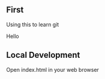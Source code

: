 ## First

Using this to learn git

Hello

## Local Development

Open index.html in your web browser

